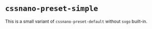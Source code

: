 # `cssnano-preset-simple`

This is a small variant of `cssnano-preset-default` without `svgo` built-in.
